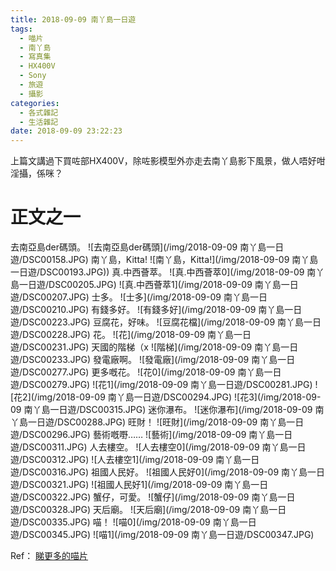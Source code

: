 ```yaml
---
title: 2018-09-09 南丫島一日遊
tags:
  - 喵片
  - 南丫島
  - 寫真集
  - HX400V
  - Sony
  - 旅遊
  - 攝影
categories:
  - 各式雜記
  - 生活雜記
date: 2018-09-09 23:22:23
---
```

上篇文講過下買咗部HX400V，除咗影模型外亦走去南丫島影下風景，做人唔好咁淫攝，係咪？
# 正文之一
去南亞島der碼頭。
![去南亞島der碼頭](/img/2018-09-09 南丫島一日遊/DSC00158.JPG)
南丫島，Kitta!
![南丫島，Kitta!](/img/2018-09-09 南丫島一日遊/DSC00193.JPG))
真.中西薈萃。
![真.中西薈萃0](/img/2018-09-09 南丫島一日遊/DSC00205.JPG)
![真.中西薈萃1](/img/2018-09-09 南丫島一日遊/DSC00207.JPG)
士多。
![士多](/img/2018-09-09 南丫島一日遊/DSC00210.JPG)
有錢多好。
![有錢多好](/img/2018-09-09 南丫島一日遊/DSC00223.JPG)
豆腐花，好味。
![豆腐花檔](/img/2018-09-09 南丫島一日遊/DSC00228.JPG)
花。
![花](/img/2018-09-09 南丫島一日遊/DSC00231.JPG)
天國的階梯（x
![階梯](/img/2018-09-09 南丫島一日遊/DSC00233.JPG)
發電廠啊。
![發電廠](/img/2018-09-09 南丫島一日遊/DSC00277.JPG)
更多嘅花。
![花0](/img/2018-09-09 南丫島一日遊/DSC00279.JPG)
![花1](/img/2018-09-09 南丫島一日遊/DSC00281.JPG)
![花2](/img/2018-09-09 南丫島一日遊/DSC00294.JPG)
![花3](/img/2018-09-09 南丫島一日遊/DSC00315.JPG)
迷你瀑布。
![迷你瀑布](/img/2018-09-09 南丫島一日遊/DSC00288.JPG)
旺財！
![旺財](/img/2018-09-09 南丫島一日遊/DSC00296.JPG)
藝術嘅嘢……
![藝術](/img/2018-09-09 南丫島一日遊/DSC00311.JPG)
人去樓空。
![人去樓空0](/img/2018-09-09 南丫島一日遊/DSC00312.JPG)
![人去樓空1](/img/2018-09-09 南丫島一日遊/DSC00316.JPG)
祖國人民好。
![祖國人民好0](/img/2018-09-09 南丫島一日遊/DSC00321.JPG)
![祖國人民好1](/img/2018-09-09 南丫島一日遊/DSC00322.JPG)
蟹仔，可愛。
![蟹仔](/img/2018-09-09 南丫島一日遊/DSC00328.JPG)
天后廟。
![天后廟](/img/2018-09-09 南丫島一日遊/DSC00335.JPG)
喵！
![喵0](/img/2018-09-09 南丫島一日遊/DSC00345.JPG)
![喵1](/img/2018-09-09 南丫島一日遊/DSC00347.JPG)

Ref：
[睇更多的喵片](https://photo.tto.moe/index.php?/category/24)
